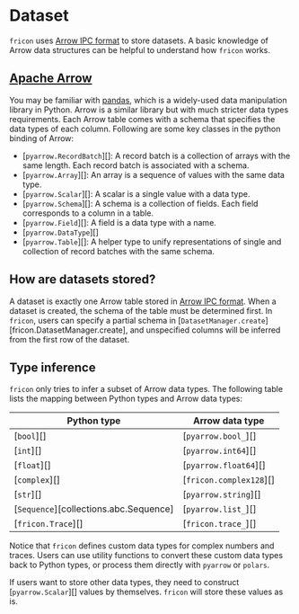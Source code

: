 # Dataset

`fricon` uses [Arrow IPC format]
to store datasets. A basic knowledge of Arrow data structures can be helpful to
understand how `fricon` works.

## [Apache Arrow](https://arrow.apache.org/docs/index.html)

You may be familiar with [pandas](https://pandas.pydata.org/), which is a
widely-used data manipulation library in Python. Arrow is a similar library
but with much stricter data types requirements. Each Arrow table comes with a
schema that specifies the data types of each column. Following are some key
classes in the python binding of Arrow:

* [`pyarrow.RecordBatch`][]: A record batch is a collection of arrays with the
same length. Each record batch is associated with a schema.
* [`pyarrow.Array`][]: An array is a sequence of values with the same data
type.
* [`pyarrow.Scalar`][]: A scalar is a single value with a data type.
* [`pyarrow.Schema`][]: A schema is a collection of fields. Each field
corresponds to a column in a table.
* [`pyarrow.Field`][]: A field is a data type with a name.
* [`pyarrow.DataType`][]
* [`pyarrow.Table`][]: A helper type to unify representations of single and
collection of record batches with the same schema.

## How are datasets stored?

A dataset is exactly one Arrow table stored in [Arrow IPC format]. When a dataset
is created, the schema of the table must be determined first. In `fricon`,
users can specify a partial schema in
[`DatasetManager.create`][fricon.DatasetManager.create], and unspecified
columns will be inferred from the first row of the dataset.

## Type inference

`fricon` only tries to infer a subset of Arrow data types. The following table
lists the mapping between Python types and Arrow data types:

| Python type                                | Arrow data type          |
|--------------------------------------------|--------------------------|
| [`bool`][]                                 | [`pyarrow.bool_`][]      |
| [`int`][]                                  | [`pyarrow.int64`][]      |
| [`float`][]                                | [`pyarrow.float64`][]    |
| [`complex`][]                              | [`fricon.complex128`][]  |
| [`str`][]                                  | [`pyarrow.string`][]     |
| [`Sequence`][collections.abc.Sequence]     | [`pyarrow.list_`][]      |
| [`fricon.Trace`][]                         | [`fricon.trace_`][]      |

Notice that `fricon` defines custom data types for complex numbers and traces.
Users can use utility functions to convert these custom data types back to
Python types, or process them directly with `pyarrow` or `polars`.

If users want to store other data types, they need to construct [`pyarrow.Scalar`][] values
by themselves. `fricon` will store these values as is.

<!-- TODO: `pyarrow` and `polars` tips -->

[Arrow IPC format]: https://arrow.apache.org/docs/format/Columnar.html#serialization-and-interprocess-communication-ipc
